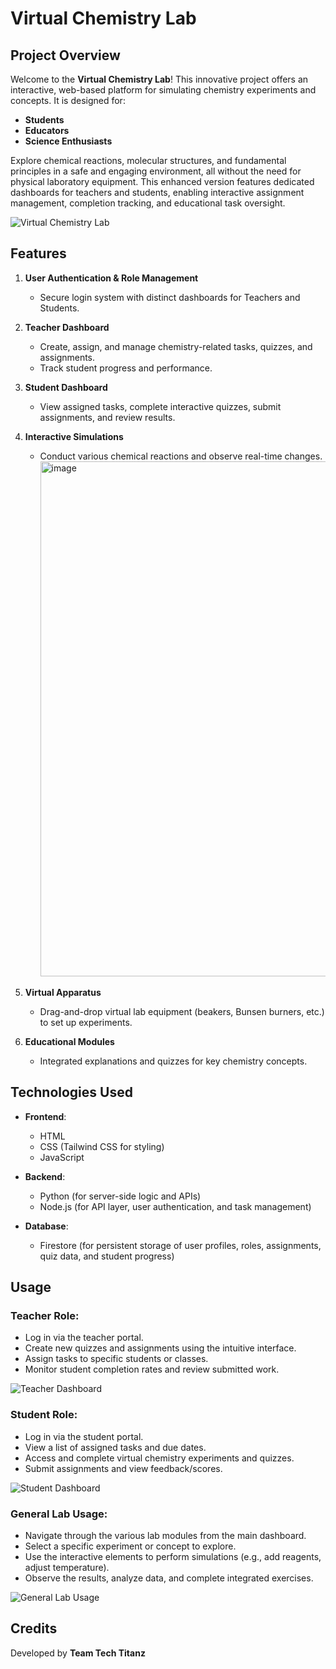 # Virtual Chemistry Lab

## Project Overview

Welcome to the **Virtual Chemistry Lab**! This innovative project offers an interactive, web-based platform for simulating chemistry experiments and concepts. It is designed for:

- **Students**
- **Educators**
- **Science Enthusiasts**

Explore chemical reactions, molecular structures, and fundamental principles in a safe and engaging environment, all without the need for physical laboratory equipment. This enhanced version features dedicated dashboards for teachers and students, enabling interactive assignment management, completion tracking, and educational task oversight.

![Virtual Chemistry Lab](https://github.com/user-attachments/assets/c452b998-ce12-450a-8696-86d5315f81c4)


## Features

1. **User  Authentication & Role Management**
   - Secure login system with distinct dashboards for Teachers and Students.

2. **Teacher Dashboard**
   - Create, assign, and manage chemistry-related tasks, quizzes, and assignments.
   - Track student progress and performance.

3. **Student Dashboard**
   - View assigned tasks, complete interactive quizzes, submit assignments, and review results.

4. **Interactive Simulations**
   - Conduct various chemical reactions and observe real-time changes.
     <img width="1893" height="824" alt="image" src="https://github.com/user-attachments/assets/6f21e89d-9e5f-403f-bc51-6b558f217f9d" />


5. **Virtual Apparatus**
   - Drag-and-drop virtual lab equipment (beakers, Bunsen burners, etc.) to set up experiments.

6. **Educational Modules**
   - Integrated explanations and quizzes for key chemistry concepts.



## Technologies Used

- **Frontend**: 
  - HTML
  - CSS (Tailwind CSS for styling)
  - JavaScript

- **Backend**: 
  - Python (for server-side logic and APIs)
  - Node.js (for API layer, user authentication, and task management)

- **Database**: 
  - Firestore (for persistent storage of user profiles, roles, assignments, quiz data, and student progress)



## Usage

### Teacher Role:

- Log in via the teacher portal.
- Create new quizzes and assignments using the intuitive interface.
- Assign tasks to specific students or classes.
- Monitor student completion rates and review submitted work.

![Teacher Dashboard](https://github.com/user-attachments/assets/049e9a58-eb0f-4a4f-b1ac-07e39224c4da)

### Student Role:

- Log in via the student portal.
- View a list of assigned tasks and due dates.
- Access and complete virtual chemistry experiments and quizzes.
- Submit assignments and view feedback/scores.

![Student Dashboard](https://github.com/user-attachments/assets/653d7b62-e6c9-43ec-a815-9e8a9e710dbf)

### General Lab Usage:

- Navigate through the various lab modules from the main dashboard.
- Select a specific experiment or concept to explore.
- Use the interactive elements to perform simulations (e.g., add reagents, adjust temperature).
- Observe the results, analyze data, and complete integrated exercises.

![General Lab Usage](https://github.com/user-attachments/assets/fded9dbb-7f26-476a-8dc8-98b26f2c9ddd)



## Credits

Developed by **Team Tech Titanz** 
